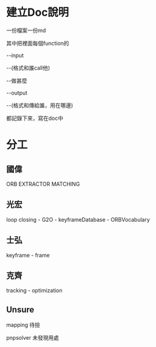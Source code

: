 # 建立Doc說明

一份檔案一份md

其中把裡面每個function的

--input

  --(格式和誰call他)


--做甚麼
  

--output


  --(格式和傳給誰，用在哪邊)
  
都記錄下來，寫在doc中

# 分工
## 國偉
ORB EXTRACTOR MATCHING 

## 光宏
loop closing - G2O - keyframeDatabase - ORBVocabulary 

## 士弘
keyframe - frame 

## 克齊
tracking - optimization 

## Unsure
mapping 待撿

pnpsolver 未發現用處
